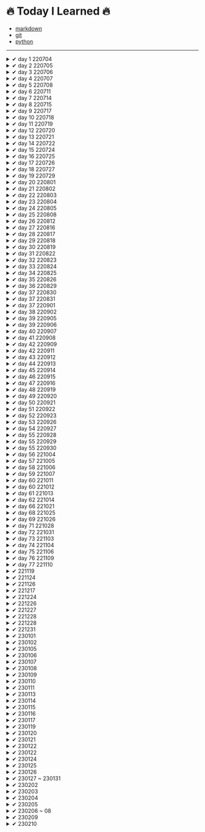# 🔥 Today I Learned 🔥

- [markdown](https://github.com/jincde/TIL/tree/master/markdown)
- [git](https://github.com/jincde/TIL/tree/master/git)
- [python](https://github.com/jincde/TIL/tree/master/python)

---

<details>
<summary> ✔ day 1 220704 </summary>

#### 가입

- `github` 가입
- `notion` 가입
- `syllaverse` 가입
- `discord` 가입

#### 개발환경 설정

- `git` 설치

- `Python` 설치

- `VScode` 설치

- `Typora` 설치
  
  </details>

<details>
<summary> ✔ day 2 220705 </summary>

- `markdown` 문법

- `git` 실습
  
  </details>
  <details>
  <summary> ✔ day 3 220706 </summary>

- `로컬저장소` `원격저장소` 개념

- `git 기본 브랜치` 설치

- 저장소 만들고 `3커밋`

- TIL `커밋`
  
  </details>

<details>
<summary> ✔ day 4 220707 </summary>

- `clone`개념 정리

- `branch`개념 정리

- `merge`개념 정리

- `pull request`개념 정리
  
  </details>

<details>
<summary> ✔ day 5 220708 </summary>

- 채용공고 정리

- 지원자격 공통 기술스택 파악

- 우대사항 파악

- [job-research](https://github.com/jincde/job-research)
  
  </details>

<details>
<summary> ✔ day 6 220711 </summary>

- `python`기본 문법

- 코드업 파이썬기본100제 ~20번 문항. ing
  
  </details>

<details>
<summary> ✔ day 7 220714 </summary>

- `python` 조건문

- `python` 반복문

- `VOCA`폴더 생성
  
  </details>

<details>
<summary> ✔ day 8 220715 </summary>

- `python` 프로젝트01 (01.py ~ 05.py)
  
  </details>

<details>
<summary> ✔ day 9 220717 </summary>

- `Marktext` - Typora 대체 프로그램 설치 및 설정
  
  </details>

<details>
<summary> ✔ day 10 220718 </summary>

- `OSI 7 Layer`
  
  </details>

<details>
<summary> ✔ day 11 220719 </summary>

- `객체지향 - oop`
- `SWEA` 4문제 실습
- `python` 20번, 21번 실습 

</details>

<details>
<summary> ✔ day 12 220720 </summary>

- `SWEA` 5문제 실습
- `객체지향` - 스태틱 메소드, 데코레이터,

</details>

<details>
<summary> ✔ day 13 220721 </summary>

- `SWEA` 5문제 실습
- `객체지향` - 스태틱 메소드, 데코레이터,

</details>

<details>
<summary> ✔ day 14 220722 </summary>

- `API` 
- `TMDB API`실습

</details>

<details>
<summary> ✔ day 15 220724 </summary>

- `정보처리기사 실기시험 응시` 

</details>

<details>
<summary> ✔ day 16 220725 </summary>

- `알고리즘`
- `백준`실습
- `MAC OS`설정

</details>

<details>
<summary> ✔ day 17 220726 </summary>

- `시간 복잡도`

</details>

<details>
<summary> ✔ day 18 220727 </summary>

- `python`문자열 메소드
- `백준` 단계별 문제 풀이

</details>

<details>
<summary> ✔ day 19 220729 </summary>

- `코딩테스트 모의고사` 7문제 중 4문제 풀이

</details>

<details>
<summary> ✔ day 20 220801 </summary>

- 자료구조 `stack`, `queue`

</details>

<details>
<summary> ✔ day 21 220802 </summary>

- 자료구조 `heap`, `set`

</details>

<details>
<summary> ✔ day 22 220803 </summary>

- `2차원 리스트`

</details>

<details>
<summary> ✔ day 23 220804 </summary>

- 2차원 리스트 `순회`

</details>

<details>
<summary> ✔ day 24 220805 </summary>

- `코딩테스트 모의고사` 2회차 

</details>

<details>
<summary> ✔ day 25 220808 </summary>

- `브루트포스`
- `델타 탐색`

</details>

<details>
<summary> ✔ day 26 220812 </summary>

- `코딩테스트 모의고사` 3회차

</details>

<details>
<summary> ✔ day 27 220816 </summary>

- `데이터베이스`
- `SQL` 작성 실습

</details>

<details>
<summary> ✔ day 28 220817 </summary>

- `SQL` 쿼리 작성 실습

</details>

<details>
<summary> ✔ day 29 220818 </summary>

- 'SQL' 쿼리 작성 실습
- 숫자 관련 함수, `GROUP BY`

</details>

<details>
<summary> ✔ day 30 220819 </summary>

- `SQL` 서브쿼리 작성 실습
- `INNER JOIN` 예습

</details>

<details>
<summary> ✔ day 31 220822 </summary>

- `SQL` JOIN 작성 실습

</details>

<details>
<summary> ✔ day 32 220823 </summary>

- `ERD` 작성 실습

</details>

<details>
<summary> ✔ day 33 220824 </summary>

- `ORM` 활용 실습

</details>

<details>
<summary> ✔ day 34 220825 </summary>

- `ORM` 활용 실습 2일차

</details>

<details>
<summary> ✔ day 35 220826 </summary>

- `DB` 최종 테스트

</details>

<details>
<summary> ✔ day 36 220829 </summary>

- `HTML`, `CSS`개념

</details>

<details>
<summary> ✔ day 37 220830 </summary>

- `HTML`, `CSS`개념 2일차
</details>

<details>
<summary> ✔ day 37 220831 </summary>

- `웹`제작 실습
</details>

<details>
<summary> ✔ day 37 220901 </summary>

- `웹`제작 실습 2일차
</details>

<details>
<summary> ✔ day 38 220902 </summary>

- `웹` 팀프로젝트 첫번째
</details>

<details>
<summary> ✔ day 39 220905 </summary>

- `Bootstrap`
</details>

<details>
<summary> ✔ day 39 220906 </summary>

- `Bootstrap` 2일차
</details>

<details>
<summary> ✔ day 40 220907 </summary>

- `Bootstrap` 3일차
- `grid`
</details>

<details>
<summary> ✔ day 41 220908 </summary>

- `Bootstrap` 4일차
</details>

<details>
<summary> ✔ day 42 220909 </summary>

- `React` 공부 시작
</details>

<details>
<summary> ✔ day 42 220911 </summary>

- `Javascript`
</details>

<details>
<summary> ✔ day 43 220912 </summary>

- `Javascript`
</details>

<details>
<summary> ✔ day 44 220913 </summary>

- `Web`팀프로젝트2 1일차
</details>

<details>
<summary> ✔ day 45 220914 </summary>

- `Web`팀프로젝트2 2일차
</details>

<details>
<summary> ✔ day 46 220915 </summary>

- `JavaScript` 개념 정리
</details>

<details>
<summary> ✔ day 47 220916 </summary>

- `JavaScript` 개념 정리
</details>

<details>
<summary> ✔ day 48 220919 </summary>

- `JavaScript` carousel 구현
</details>

<details>
<summary> ✔ day 49 220920 </summary>

- `JavaScript` lotto 추첨 구현
</details>

<details>
<summary> ✔ day 50 220921 </summary>

- `Django` 1일차
</details>

<details>
<summary> ✔ day 51 220922 </summary>

- `Django` 2일차
</details>

<details>
<summary> ✔ day 52 220923 </summary>

- 서비스 분석 및 기획
</details>

<details>
<summary> ✔ day 53 220926 </summary>

- `Django` 3일차
</details>

<details>
<summary> ✔ day 54 220927 </summary>

- `Django` 4일차
</details>

<details>
<summary> ✔ day 55 220928 </summary>

- `Django` 5일차
</details>

<details>
<summary> ✔ day 55 220929 </summary>

- `Django` 6일차
</details>

<details>
<summary> ✔ day 55 220930 </summary>

- [페어프로젝트](https://github.com/jincde/django-pair-movie)

  </details>

<details>
<summary> ✔ day 56 221004 </summary>

- `Django` 7일차
</details>

<details>
<summary> ✔ day 57 221005 </summary>

- `Django` 8일차
</details>

<details>
<summary> ✔ day 58 221006 </summary>

- `Django` 9일차
</details>

<details>
<summary> ✔ day 59 221007 </summary>

- [페어프로젝트2](https://github.com/jincde/django-pair-movie2)
</details>

<details>
<summary> ✔ day 60 221011 </summary>

- `해커톤`멘토링 신청
- `Django` 회원 관리
</details>

<details>
<summary> ✔ day 60 221012 </summary>

- `Django` Auth
</details>

<details>
<summary> ✔ day 61 221013 </summary>

- `Django` Auth
</details>

<details>
<summary> ✔ day 62 221014 </summary>

- [페어프로젝트3](https://github.com/jincde/django-pair-movie3)
</details>

<details>
<summary> ✔ day 66 221021 </summary>

- [페어프로젝트4]
</details>

<details>
<summary> ✔ day 68 221025 </summary>

- `django`
</details>

<details>
<summary> ✔ day 69 221026 </summary>

- 비동기처리
</details>


<details>
<summary> ✔ day 71 221028 </summary>

- `heroku` 배포
</details>

<details>
<summary> ✔ day 72 221031 </summary>

- 모의 프로젝트
  </details>

<details>
<summary> ✔ day 73 221103 </summary>

- 모의 프로젝트
</details>

<details>
<summary> ✔ day 74 221104 </summary>

- 모의 프로젝트
</details>

<details>
<summary> ✔ day 75 221106 </summary>

- 모의 프로젝트
</details>

<details>
<summary> ✔ day 76 221109 </summary>

- 세미 프로젝트 2회차 : `치킨컬리`
</details>

<details>
<summary> ✔ day 77 221110 </summary>

- 세미 프로젝트 2회차 : `치킨컬리`
- index 전체 구조
- `navbar` 구조
</details>

<details>
<summary> ✔ 221119 </summary>

- `SSAFY` 에세이 제출.
</details>

<details>
<summary> ✔ 221124 </summary>

- `13팀` 프로젝트 시작.
</details>

<details>
<summary> ✔ 221126 </summary>

- `13팀` 프로젝트 메인 페이지 구조 구현 
</details>

<details>
<summary> ✔ 221217 </summary>

- `모던 자바스크립트` 3주차 브라우저 내용 정리
</details>

<details>
<summary> ✔ 221224 </summary>

- `토이 프로젝트` 1주차 : 카테고리필터(7), 탭메뉴(11) 제작
</details>

<details>
<summary> ✔ 221226 </summary>

- `자바스크립트` 1일차
</details>

<details>
<summary> ✔ 221227 </summary>

- `자바스크립트` 2일차
- array 내장 함수
</details>

<details>
<summary> ✔ 221228 </summary>

- `자바스크립트` 3일차
- node.js
- npm
- why react?
</details>

<details>
<summary> ✔ 221228 </summary>

- `react` 복습
</details>

<details>
<summary> ✔ 221231 </summary>

- `자바스크립트` 가위바위보
</details>

<details>
<summary> ✔ 230101 </summary>

- `FE` 토이프로젝트 코드리뷰
- `react` 상태(state)
</details>

<details>
<summary> ✔ 230102 </summary>

- `react` props
</details>

<details>
<summary> ✔ 230105 </summary>

- shallow copy(deep copy)
</details>

<details>
<summary> ✔ 230106 </summary>

- `react` component
</details>

<details>
<summary> ✔ 230107 </summary>

- `FE스터디` 클론코딩
</details>

<details>
<summary> ✔ 230108 </summary>

- `바닐라JS` carousel
</details>

<details>
<summary> ✔ 230109 </summary>

- `바닐라JS` 이벤트핸들러
</details>

<details>
<summary> ✔ 230110 </summary>

- `react` CRUD 실습 
</details>

<details>
<summary> ✔ 230111 </summary>

- `react hook` 최적화
- `useMemo()` 
</details>

<details>
<summary> ✔ 230113 </summary>

- `react hook`
- `useEffect()`
- AJAX 라이브러리 `axios` 
</details>

<details>
<summary> ✔ 230114 </summary>

- `Context API` 
</details>

<details>
<summary> ✔ 230115 </summary>

- 리액트 상태관리 라이브러리 `Redux`
</details>

<details>
<summary> ✔ 230116 </summary>

- `FE` 프로그래머스 클론코딩(리액트)
</details>

<details>
<summary> ✔ 230117 </summary>

- `FE` 프로그래머스 클론코딩(리액트)
</details>

<details>
<summary> ✔ 230119 </summary>

- localStorage
- react 최적화 
</details>

<details>
<summary> ✔ 230120 </summary>

- 코딩테스트
</details>

<details>
<summary> ✔ 230121 </summary>

- 자바스크립트 알고리즘 풀이
</details>

<details>
<summary> ✔ 230122 </summary>

- `.Object.entries()` 메소드
</details>

<details>
<summary> ✔ 230122 </summary>

- `.unshift()` 메소드
- `shift()` 메소드
</details>

<details>
<summary> ✔ 230124 </summary>

- `재귀함수` 팩토리얼 기능
</details>

<details>
<summary> ✔ 230125 </summary>

- `.match(RegExp)` 메소드
- `.reduce((acc, cur))` 메소드
</details>

<details>
<summary> ✔ 230126 </summary>

- `프론트엔드` 학습 방향성
</details>

<details>
<summary> ✔ 230127 ~ 230131 </summary>

- `OpenSea` 리액트 클론코딩
</details>

<details>
<summary> ✔ 230202 </summary>

- 최종면접
</details>

<details>
<summary> ✔ 230203 </summary>

- 그리드 시스템
</details>

<details>
<summary> ✔ 230204 </summary>

- 웹 성능 최적화
</details>

<details>
<summary> ✔ 230205 </summary>

- `FEconf` TDD, 상태관리
</details>

<details>
<summary> ✔ 230206 ~ 08 </summary>

- </details>

<details>
<summary> ✔ 230209 </summary>

- 첫 출근
- `.findIndex()` `.find()`
- `@mixin`, `@include`
</details>

<details>
<summary> ✔ 230210 </summary>

- `AJAX`
  </details>